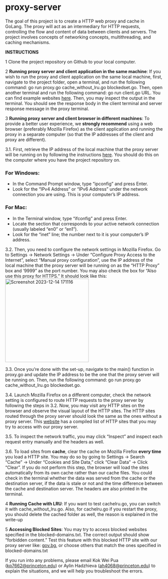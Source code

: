 # proxy-server
The goal of this project is to create a HTTP web proxy and cache in GoLang. The proxy will act as an intermediary for HTTP requests, controlling the flow and content of data between clients and servers. The project involves concepts of networking concepts, multithreading, and caching mechanisms.

**INSTRUCTIONS**

1 Clone the project repository on Github to your local computer.
   
2 **Running proxy server and client application in the same machine**: If you wish to run the proxy and client application on the same local machine, first, navigate to the project folder, open a terminal, and run the following command: go run proxy.go cache_without_lru.go blockedset.go. Then, open another terminal and run the following command: go run client.go URL. You can find example websites [here](https://www.androidauthority.com/sites-still-on-http-889265/). Then, you may inspect the output in the terminal. You should see the response body in the client terminal and server response message in the proxy terminal. 

3 **Running proxy server and client browser in different machines**: To provide a better user experience, we **strongly recommend** using a web browser (preferably Mozilla Firefox) as the client application and running the proxy in a separate computer (so that the IP addresses of the client and proxy are different). 

3.1. First, retrieve the IP address of the local machine that the proxy server will be running on by following the instructions [here](https://timesofindia.indiatimes.com/education/learning-with-toi/how-to-find-ip-address-on-windows-or-mac-a-step-by-step-guide/articleshow/103606854.cms). You should do this on the computer where you have the project repository on.

### For Windows:
- In the Command Prompt window, type “ipconfig” and press Enter.
- Look for the “IPv4 Address” or “IPv6 Address” under the network connection you are using. This is your computer’s IP address. 

### For Mac:
- In the Terminal window, type “ifconfig” and press Enter.
- Locate the section that corresponds to your active network connection (usually labeled “en0” or “en1”).
- Look for the “inet” line; the number next to it is your computer’s IP address.

3.2. Then, you need to configure the network settings in Mozilla Firefox. Go to Settings → Network Settings → Under “Configure Proxy Access to the Internet”, select “Manual proxy configuration”, use the IP address of the local machine that the proxy server will be running on as the “HTTP Proxy” box and ‘9999” as the port number. You may also check the box for “Also use this proxy for HTTPS.” It should look like this:
<img width="267" alt="Screenshot 2023-12-14 171116" src="https://github.com/kp7662/proxy-server/assets/124271891/291fc470-8f5b-4468-ba5f-3b5264dcdd10">

3.3. Once you’re done with the set-up, navigate to the main() function in proxy.go and update the IP address to be the one that the proxy server will be running on. Then, run the following command: go run proxy.go cache_without_lru.go blockedset.go.

3.4. Launch Mozilla Firefox on a different computer, check the network setting is configured to route HTTP requests to the proxy server by following the steps in 3.2. Now, you may visit any HTTP sites on the browser and observe the visual layout of the HTTP sites. The HTTP sites routed through the proxy server should look the same as the ones without a proxy server. This [website](https://www.androidauthority.com/sites-still-on-http-889265/) has a compiled list of HTTP sites that you may try to access with our proxy server.

3.5. To inspect the network traffic, you may click “Inspect” and inspect each request entry manually and the headers as well. 

3.6. To load sites from **cache**, clear the cache on Mozilla Firefox **every time** you load a HTTP site. You may do so by going to Settings → Search “Cache” → Under “Cookies and Site Data,” click “Clear Data” → Click “Clear”. If you do not perform this step, the browser will load the sites automatically from its own cache rather than our cache files. You could check in the terminal whether the data was served from the cache or the destination server,  if the data is stale or not and the time difference between the cache and destination server. The headers are also printed in the terminal.

4 **Running Cache with LRU**: If you want to test cachelru.go, you can switch it with cache_without_lru.go. Also, for cachelru.go if you restart the proxy, you should delete the cached folder as well, the reason is explained in the write-up
   
5 **Accessing Blocked Sites**: You may try to access blocked websites specified in the blocked-domains.txt. The correct output should show “forbidden content.” Test this feature with this blocked HTTP site with our proxy server like: [gov.bg](https://gov.bg/), or choose others that match the ones specified in blocked-domains.txt 

If you run into any problems, please email Kok Wei Pua (kp7662@princeton.edu) or Aylin Hadzhieva (ah4068@princeton.edu) to explain the situations, and we will help you troubleshoot the errors.


